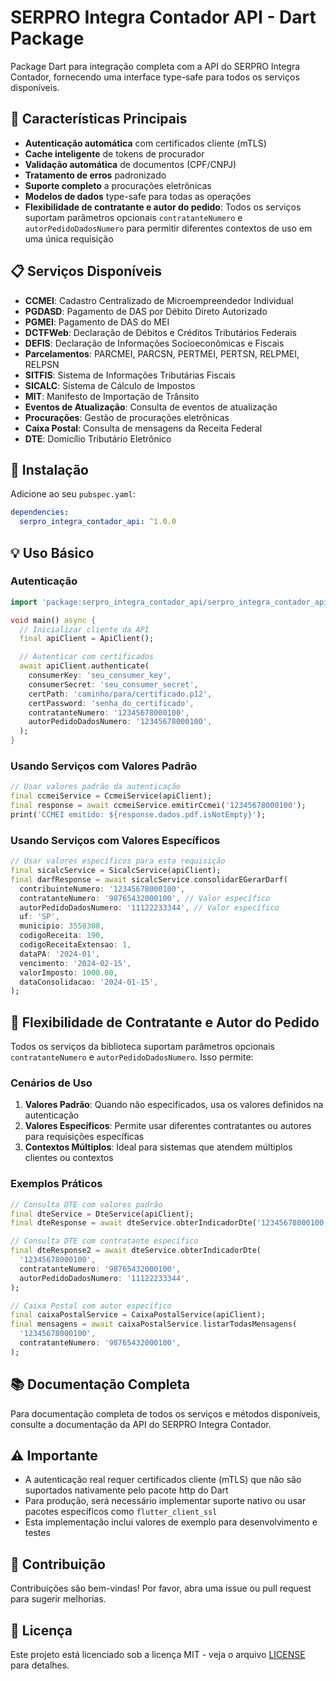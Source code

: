 # SERPRO Integra Contador API - Dart Package

Package Dart para integração completa com a API do SERPRO Integra Contador, fornecendo uma interface type-safe para todos os serviços disponíveis.

## 🚀 Características Principais

- **Autenticação automática** com certificados cliente (mTLS)
- **Cache inteligente** de tokens de procurador
- **Validação automática** de documentos (CPF/CNPJ)
- **Tratamento de erros** padronizado
- **Suporte completo** a procurações eletrônicas
- **Modelos de dados** type-safe para todas as operações
- **Flexibilidade de contratante e autor do pedido**: Todos os serviços suportam parâmetros opcionais `contratanteNumero` e `autorPedidoDadosNumero` para permitir diferentes contextos de uso em uma única requisição

## 📋 Serviços Disponíveis

- **CCMEI**: Cadastro Centralizado de Microempreendedor Individual
- **PGDASD**: Pagamento de DAS por Débito Direto Autorizado
- **PGMEI**: Pagamento de DAS do MEI
- **DCTFWeb**: Declaração de Débitos e Créditos Tributários Federais
- **DEFIS**: Declaração de Informações Socioeconômicas e Fiscais
- **Parcelamentos**: PARCMEI, PARCSN, PERTMEI, PERTSN, RELPMEI, RELPSN
- **SITFIS**: Sistema de Informações Tributárias Fiscais
- **SICALC**: Sistema de Cálculo de Impostos
- **MIT**: Manifesto de Importação de Trânsito
- **Eventos de Atualização**: Consulta de eventos de atualização
- **Procurações**: Gestão de procurações eletrônicas
- **Caixa Postal**: Consulta de mensagens da Receita Federal
- **DTE**: Domicílio Tributário Eletrônico

## 🔧 Instalação

Adicione ao seu `pubspec.yaml`:

```yaml
dependencies:
  serpro_integra_contador_api: ^1.0.0
```

## 💡 Uso Básico

### Autenticação

```dart
import 'package:serpro_integra_contador_api/serpro_integra_contador_api.dart';

void main() async {
  // Inicializar cliente da API
  final apiClient = ApiClient();

  // Autenticar com certificados
  await apiClient.authenticate(
    consumerKey: 'seu_consumer_key',
    consumerSecret: 'seu_consumer_secret',
    certPath: 'caminho/para/certificado.p12',
    certPassword: 'senha_do_certificado',
    contratanteNumero: '12345678000100',
    autorPedidoDadosNumero: '12345678000100',
  );
}
```

### Usando Serviços com Valores Padrão

```dart
// Usar valores padrão da autenticação
final ccmeiService = CcmeiService(apiClient);
final response = await ccmeiService.emitirCcmei('12345678000100');
print('CCMEI emitido: ${response.dados.pdf.isNotEmpty}');
```

### Usando Serviços com Valores Específicos

```dart
// Usar valores específicos para esta requisição
final sicalcService = SicalcService(apiClient);
final darfResponse = await sicalcService.consolidarEGerarDarf(
  contribuinteNumero: '12345678000100',
  contratanteNumero: '98765432000100', // Valor específico
  autorPedidoDadosNumero: '11122233344', // Valor específico
  uf: 'SP',
  municipio: 3550308,
  codigoReceita: 190,
  codigoReceitaExtensao: 1,
  dataPA: '2024-01',
  vencimento: '2024-02-15',
  valorImposto: 1000.00,
  dataConsolidacao: '2024-01-15',
);
```

## 🔄 Flexibilidade de Contratante e Autor do Pedido

Todos os serviços da biblioteca suportam parâmetros opcionais `contratanteNumero` e `autorPedidoDadosNumero`. Isso permite:

### Cenários de Uso

1. **Valores Padrão**: Quando não especificados, usa os valores definidos na autenticação
2. **Valores Específicos**: Permite usar diferentes contratantes ou autores para requisições específicas
3. **Contextos Múltiplos**: Ideal para sistemas que atendem múltiplos clientes ou contextos

### Exemplos Práticos

```dart
// Consulta DTE com valores padrão
final dteService = DteService(apiClient);
final dteResponse = await dteService.obterIndicadorDte('12345678000100');

// Consulta DTE com contratante específico
final dteResponse2 = await dteService.obterIndicadorDte(
  '12345678000100',
  contratanteNumero: '98765432000100',
  autorPedidoDadosNumero: '11122233344',
);

// Caixa Postal com autor específico
final caixaPostalService = CaixaPostalService(apiClient);
final mensagens = await caixaPostalService.listarTodasMensagens(
  '12345678000100',
  contratanteNumero: '98765432000100',
);
```

## 📚 Documentação Completa

Para documentação completa de todos os serviços e métodos disponíveis, consulte a documentação da API do SERPRO Integra Contador.

## ⚠️ Importante

- A autenticação real requer certificados cliente (mTLS) que não são suportados nativamente pelo pacote http do Dart
- Para produção, será necessário implementar suporte nativo ou usar pacotes específicos como `flutter_client_ssl`
- Esta implementação inclui valores de exemplo para desenvolvimento e testes

## 🤝 Contribuição

Contribuições são bem-vindas! Por favor, abra uma issue ou pull request para sugerir melhorias.

## 📄 Licença

Este projeto está licenciado sob a licença MIT - veja o arquivo [LICENSE](LICENSE) para detalhes.